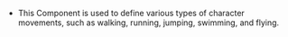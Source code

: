 - This Component is used to define various types of character movements, such as walking, running, jumping, swimming, and flying.